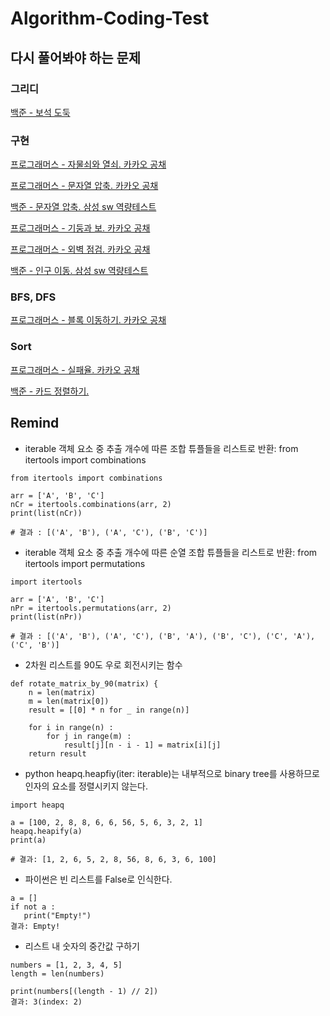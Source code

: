 # Algorithm-Coding-Test

## 다시 풀어봐야 하는 문제

### 그리디
[백준 - 보석 도둑](https://github.com/Haaae/Algorithm-Coding-Test/blob/master/Greedy/%EB%B3%B4%EC%84%9D%20%EB%8F%84%EB%91%91-%EB%B0%B1%EC%A4%80.py)

### 구현
[프로그래머스 - 자물쇠와 열쇠. 카카오 공채](https://github.com/Haaae/Algorithm-Coding-Test/blob/master/implementation/%EC%9E%90%EB%AC%BC%EC%87%A0%EC%99%80_%EC%97%B4%EC%87%A0_%ED%94%84%EB%A1%9C%EA%B7%B8%EB%9E%98%EB%A8%B8%EC%8A%A4.py)

[프로그래머스 - 문자열 압축. 카카오 공채](https://github.com/Haaae/Algorithm-Coding-Test/blob/master/implementation/%EB%AC%B8%EC%9E%90%EC%97%B4_%EC%95%95%EC%B6%95_%ED%94%84%EB%A1%9C%EA%B7%B8%EB%9E%98%EB%A8%B8%EC%8A%A4.py)

[백준 - 문자열 압축. 삼성 sw 역량테스트](https://github.com/Haaae/Algorithm-Coding-Test/blob/master/implementation/%EB%B1%80_%EB%B0%B1%EC%A4%80.py)

[프로그래머스 - 기둥과 보. 카카오 공채](https://github.com/Haaae/Algorithm-Coding-Test/blob/master/implementation/%EA%B8%B0%EB%91%A5%EA%B3%BC_%EB%B3%B4.py)

[프로그래머스 - 외벽 점검. 카카오 공채](https://github.com/Haaae/Algorithm-Coding-Test/blob/main/implementation/%EC%99%B8%EB%B2%BD%20%EC%A0%90%EA%B2%80.py)

[백준 - 인구 이동. 삼성 sw 역량테스트](https://github.com/Haaae/Algorithm-Coding-Test/blob/master/DFS-BFS/%EC%9D%B8%EA%B5%AC%20%EC%9D%B4%EB%8F%99.py)

### BFS, DFS

[프로그래머스 - 블록 이동하기. 카카오 공채](https://github.com/Haaae/Algorithm-Coding-Test/blob/master/DFS-BFS/%EB%B8%94%EB%A1%9D%20%EC%9D%B4%EB%8F%99%ED%95%98%EA%B8%B0.py)

### Sort

[프로그래머스 - 실패율. 카카오 공채](https://github.com/Haaae/Algorithm-Coding-Test/blob/master/sort/%EC%8B%A4%ED%8C%A8%EC%9C%A8.py)

[백준 - 카드 정렬하기.](https://github.com/Haaae/Algorithm-Coding-Test/blob/master/sort/%EC%B9%B4%EB%93%9C%20%EC%A0%95%EB%A0%AC%ED%95%98%EA%B8%B0.py)


## Remind

- iterable 객체 요소 중 추출 개수에 따른 조합 튜플들을 리스트로 반환: from itertools import combinations

```
from itertools import combinations

arr = ['A', 'B', 'C']
nCr = itertools.combinations(arr, 2)
print(list(nCr))

# 결과 : [('A', 'B'), ('A', 'C'), ('B', 'C')]
```

- iterable 객체 요소 중 추출 개수에 따른 순열 조합 튜플들을 리스트로 반환: from itertools import permutations

```
import itertools

arr = ['A', 'B', 'C']
nPr = itertools.permutations(arr, 2)
print(list(nPr))

# 결과 : [('A', 'B'), ('A', 'C'), ('B', 'A'), ('B', 'C'), ('C', 'A'), ('C', 'B')]
```


- 2차원 리스트를 90도 우로 회전시키는 함수

```
def rotate_matrix_by_90(matrix) {
    n = len(matrix)
    m = len(matrix[0])
    result = [[0] * n for _ in range(n)]
    
    for i in range(n) :
        for j in range(m) :
            result[j][n - i - 1] = matrix[i][j]
    return result
```

- python heapq.heapfiy(iter: iterable)는 내부적으로 binary tree를 사용하므로 인자의 요소를 정렬시키지 않는다.

```
import heapq

a = [100, 2, 8, 8, 6, 6, 56, 5, 6, 3, 2, 1]
heapq.heapify(a)
print(a)

# 결과: [1, 2, 6, 5, 2, 8, 56, 8, 6, 3, 6, 100]
```

- 파이썬은 빈 리스트를 False로 인식한다.

```
a = []
if not a :
   print("Empty!")
결과: Empty!
```

- 리스트 내 숫자의 중간값 구하기

```
numbers = [1, 2, 3, 4, 5]
length = len(numbers)

print(numbers[(length - 1) // 2])
결과: 3(index: 2)
```
